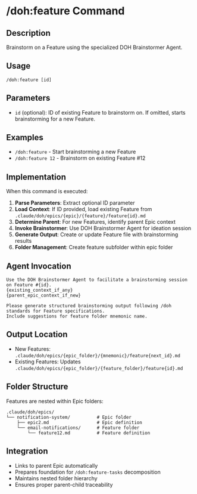 # /doh:feature Command

## Description
Brainstorm on a Feature using the specialized DOH Brainstormer Agent.

## Usage
```
/doh:feature [id]
```

## Parameters
- `id` (optional): ID of existing Feature to brainstorm on. If omitted, starts brainstorming for a new Feature.

## Examples
- `/doh:feature` - Start brainstorming a new Feature
- `/doh:feature 12` - Brainstorm on existing Feature #12

## Implementation
When this command is executed:

1. **Parse Parameters**: Extract optional ID parameter
2. **Load Context**: If ID provided, load existing Feature from `.claude/doh/epics/{epic}/{feature}/feature{id}.md`
3. **Determine Parent**: For new Features, identify parent Epic context
4. **Invoke Brainstormer**: Use DOH Brainstormer Agent for ideation session
5. **Generate Output**: Create or update Feature file with brainstorming results
6. **Folder Management**: Create feature subfolder within epic folder

## Agent Invocation
```
Use the DOH Brainstormer Agent to facilitate a brainstorming session on Feature #{id}.
{existing_context_if_any}
{parent_epic_context_if_new}

Please generate structured brainstorming output following /doh standards for Feature specifications.
Include suggestions for feature folder mnemonic name.
```

## Output Location
- New Features: `.claude/doh/epics/{epic_folder}/{mnemonic}/feature{next_id}.md`
- Existing Features: Updates `.claude/doh/epics/{epic_folder}/{feature_folder}/feature{id}.md`

## Folder Structure
Features are nested within Epic folders:
```
.claude/doh/epics/
└── notification-system/          # Epic folder
    ├── epic2.md                  # Epic definition
    └── email-notifications/      # Feature folder
        └── feature12.md          # Feature definition
```

## Integration
- Links to parent Epic automatically
- Prepares foundation for `/doh:feature-tasks` decomposition
- Maintains nested folder hierarchy
- Ensures proper parent-child traceability